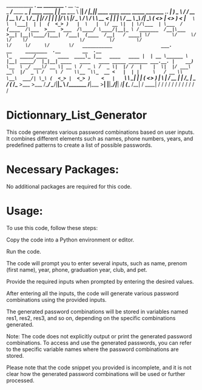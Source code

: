 





___________                  ___.                  __     ________  .__        __  .__                                          
\_   _____/____    ____  ____\_ |__   ____   ____ |  | __ \______ \ |__| _____/  |_|__| ____   ____   ____ _____ _______ ___.__.
 |    __) \__  \ _/ ___\/ __ \| __ \ /  _ \ /  _ \|  |/ /  |    |  \|  |/ ___\   __\  |/  _ \ /    \ /    \\__  \\_  __ <   |  |
 |     \   / __ \\  \__\  ___/| \_\ (  <_> |  <_> )    <   |    `   \  \  \___|  | |  (  <_> )   |  \   |  \/ __ \|  | \/\___  |
 \___  /  (____  /\___  >___  >___  /\____/ \____/|__|_ \ /_______  /__|\___  >__| |__|\____/|___|  /___|  (____  /__|   / ____|
     \/        \/     \/    \/    \/                   \/         \/        \/                    \/     \/     \/       \/   ___________                  ___.                  __     ________  .__        __  .__                                          
\_   _____/____    ____  ____\_ |__   ____   ____ |  | __ \______ \ |__| _____/  |_|__| ____   ____   ____ _____ _______ ___.__.
 |    __) \__  \ _/ ___\/ __ \| __ \ /  _ \ /  _ \|  |/ /  |    |  \|  |/ ___\   __\  |/  _ \ /    \ /    \\__  \\_  __ <   |  |
 |     \   / __ \\  \__\  ___/| \_\ (  <_> |  <_> )    <   |    `   \  \  \___|  | |  (  <_> )   |  \   |  \/ __ \|  | \/\___  |
 \___  /  (____  /\___  >___  >___  /\____/ \____/|__|_ \ /_______  /__|\___  >__| |__|\____/|___|  /___|  (____  /__|   / ____|
     \/        \/     \/    \/    \/                   \/         \/        \/                    \/     \/     \/       \/   

# Dictionnary_List_Generator
This code generates various password combinations based on user inputs. It combines different elements such as names, phone numbers, years, and predefined patterns to create a list of possible passwords.

# Necessary Packages:
No additional packages are required for this code.

# Usage:
To use this code, follow these steps:

Copy the code into a Python environment or editor.

Run the code.

The code will prompt you to enter several inputs, such as name, prenom (first name), year, phone, graduation year, club, and pet.

Provide the required inputs when prompted by entering the desired values.

After entering all the inputs, the code will generate various password combinations using the provided inputs.

The generated password combinations will be stored in variables named res1, res2, res3, and so on, depending on the specific combinations generated.

Note: The code does not explicitly output or print the generated password combinations. To access and use the generated passwords, you can refer to the specific variable names where the password combinations are stored.

Please note that the code snippet you provided is incomplete, and it is not clear how the generated password combinations will be used or further processed.
